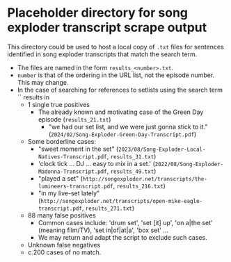 # Placeholder directory for song exploder transcript scrape output

This directory could be used to host a local copy of `.txt` files
for sentences identified in song exploder transcripts that match the search term.

- The files are named in the form `results_<number>.txt`.
- `number` is that of the ordering in the URL list, not the episode number. This may change.
- In the case of searching for references to setlists using the search term `` results in
  - 1 single true positives
    - The already known and motivating case of the Green Day episode (`results_21.txt`)
      - "we had our set list, and we were just gonna stick to it." (`2024/02/Song-Exploder-Green-Day-Transcript.pdf`)
  - Some borderline cases:
    - "sweet moment in the set" (`2023/08/Song-Exploder-Local-Natives-Transcript.pdf`, `results_31.txt`)
    - 'clock tick ... DJ ... easy to mix in a set.' (`2022/08/Song-Exploder-Madonna-Transcript.pdf`, `results_49.txt`)
    - "played a set" (`http://songexploder.net/transcripts/the-lumineers-transcript.pdf`, `results_216.txt`)
    - "in my live-set lately" (`http://songexploder.net/transcripts/open-mike-eagle-transcript.pdf`, `results_271.txt`)
  - 88 many false positives
    - Common cases include: 'drum set', 'set [it] up', 'on a|the set' (meaning film/TV), 'set in|of|at|a', 'box set' ...
    - We may return and adapt the script to exclude such cases.
  - Unknown false negatives
  - c.200 cases of no match.
